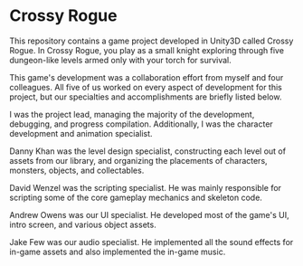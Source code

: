 # Crossy Rogue
This repository contains a game project developed in Unity3D called Crossy Rogue. In Crossy Rogue, you play as a small knight exploring through five dungeon-like levels armed only with your torch for survival.

This game's development was a collaboration effort from myself and four colleagues. All five of us worked on every aspect of development for this project, but our specialties and accomplishments are briefly listed below.

I was the project lead, managing the majority of the development, debugging, and progress compilation. Additionally, I was the character development and animation specialist.

Danny Khan was the level design specialist, constructing each level out of assets from our library, and organizing the placements of characters, monsters, objects, and collectables.

David Wenzel was the scripting specialist. He was mainly responsible for scripting some of the core gameplay mechanics and skeleton code.

Andrew Owens was our UI specialist. He developed most of the game's UI, intro screen, and various object assets.

Jake Few was our audio specialist. He implemented all the sound effects for in-game assets and also implemented the in-game music.

